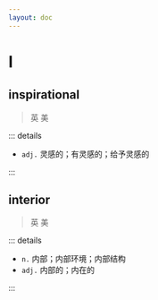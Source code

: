 ```yaml
---
layout: doc
---
```


# I

## inspirational
> 英 <Phonetic word="inspirational" lang="en-GB" phonetic="/ɪnspɪ'reɪʃ(ə)n(ə)l/"/>
> 美 <Phonetic word="inspirational" lang="en-US" phonetic="/ˌɪnspə'reʃənl/"/>

::: details

- `adj.` 灵感的；有灵感的；给予灵感的

:::

## interior
> 英 <Phonetic word="interior" lang="en-GB" phonetic="/ɪnˈtɪəriə(r)/"/>
> 美 <Phonetic word="interior" lang="en-US" phonetic="/ɪnˈtɪriər/"/>

::: details

- `n.` 内部；内部环境；内部结构
- `adj.` 内部的；内在的

:::